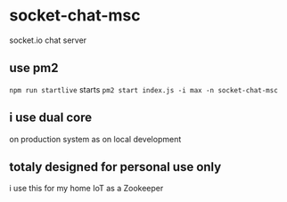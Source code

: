 # socket-chat-msc
socket.io chat server

## use pm2
`npm run startlive` starts `pm2 start index.js -i max -n socket-chat-msc`

## i use dual core 
on production system as on local development

## totaly designed for personal use only
i use this for my home IoT as a Zookeeper   
